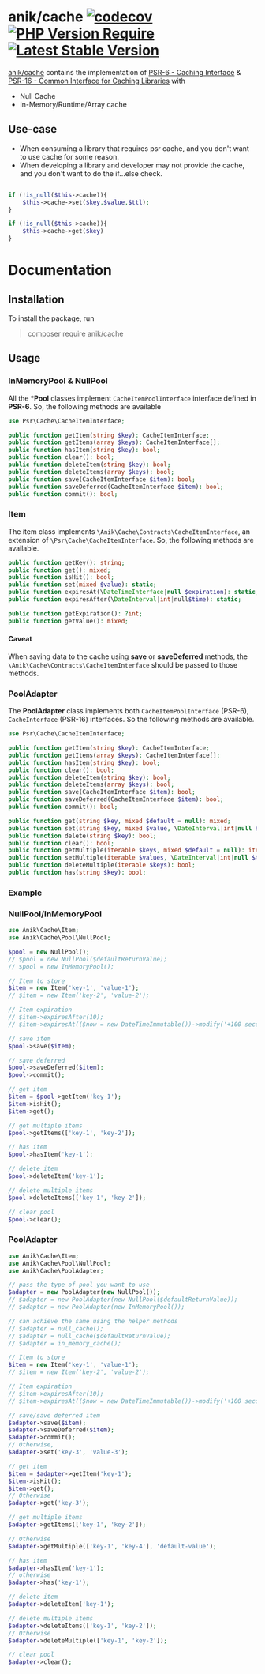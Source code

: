 anik/cache
[![codecov](https://codecov.io/gh/ssi-anik/cache/graph/badge.svg?token=OU7XRFJQYH)](https://codecov.io/gh/ssi-anik/cache)
[![PHP Version Require](http://poser.pugx.org/anik/cache/require/php)](//packagist.org/packages/anik/cache)
[![Latest Stable Version](https://poser.pugx.org/anik/cache/v)](//packagist.org/packages/anik/cache)
===

[anik/cache](https://packagist.org/packages/anik/cache) contains the implementation
of [PSR-6 - Caching Interface](https://www.php-fig.org/psr/psr-6/) & [PSR-16 - Common Interface for Caching Libraries](https://www.php-fig.org/psr/psr-16/)
with

- Null Cache
- In-Memory/Runtime/Array cache

## Use-case

- When consuming a library that requires psr cache, and you don't want to use cache for some reason.
- When developing a library and developer may not provide the cache, and you don't want to do the if...else check.

```php

if (!is_null($this->cache)){
    $this->cache->set($key,$value,$ttl);
}

if (!is_null($this->cache)){
    $this->cache->get($key)
}

```

# Documentation

## Installation

To install the package, run
> composer require anik/cache

## Usage

### InMemoryPool & NullPool

All the ***Pool** classes implement `CacheItemPoolInterface` interface defined in **PSR-6**. So, the following methods
are available

```php
use Psr\Cache\CacheItemInterface;

public function getItem(string $key): CacheItemInterface;
public function getItems(array $keys): CacheItemInterface[];
public function hasItem(string $key): bool;
public function clear(): bool;
public function deleteItem(string $key): bool;
public function deleteItems(array $keys): bool;
public function save(CacheItemInterface $item): bool;
public function saveDeferred(CacheItemInterface $item): bool;
public function commit(): bool;
```

### Item

The item class implements `\Anik\Cache\Contracts\CacheItemInterface`, an extension of `\Psr\Cache\CacheItemInterface`.
So, the following methods are available.

```php
public function getKey(): string;
public function get(): mixed;
public function isHit(): bool;
public function set(mixed $value): static;
public function expiresAt(\DateTimeInterface|null $expiration): static;
public function expiresAfter(\DateInterval|int|null$time): static;

public function getExpiration(): ?int;
public function getValue(): mixed;
```

#### Caveat

When saving data to the cache using **save** or **saveDeferred** methods, the `\Anik\Cache\Contracts\CacheItemInterface`
should be passed to those methods.

### PoolAdapter

The **PoolAdapter** class implements both `CacheItemPoolInterface` (PSR-6), `CacheInterface` (PSR-16) interfaces. So the
following methods are available.

```php
use Psr\Cache\CacheItemInterface;

public function getItem(string $key): CacheItemInterface;
public function getItems(array $keys): CacheItemInterface[];
public function hasItem(string $key): bool;
public function clear(): bool;
public function deleteItem(string $key): bool;
public function deleteItems(array $keys): bool;
public function save(CacheItemInterface $item): bool;
public function saveDeferred(CacheItemInterface $item): bool;
public function commit(): bool;

public function get(string $key, mixed $default = null): mixed;
public function set(string $key, mixed $value, \DateInterval|int|null $ttl = null): bool;
public function delete(string $key): bool;
public function clear(): bool;
public function getMultiple(iterable $keys, mixed $default = null): iterable;
public function setMultiple(iterable $values, \DateInterval|int|null $ttl = null): bool;
public function deleteMultiple(iterable $keys): bool;
public function has(string $key): bool;
```

### Example

### NullPool/InMemoryPool

```php
use Anik\Cache\Item;
use Anik\Cache\Pool\NullPool;

$pool = new NullPool();
// $pool = new NullPool($defaultReturnValue);
// $pool = new InMemoryPool();

// Item to store
$item = new Item('key-1', 'value-1');
// $item = new Item('key-2', 'value-2');

// Item expiration
// $item->expiresAfter(10);
// $item->expiresAt(($now = new DateTimeImmutable())->modify('+100 seconds'))

// save item
$pool->save($item);

// save deferred
$pool->saveDeferred($item);
$pool->commit();

// get item
$item = $pool->getItem('key-1');
$item->isHit();
$item->get();

// get multiple items
$pool->getItems(['key-1', 'key-2']);

// has item
$pool->hasItem('key-1');

// delete item
$pool->deleteItem('key-1');

// delete multiple items
$pool->deleteItems(['key-1', 'key-2']);

// clear pool
$pool->clear();
```

### PoolAdapter

```php
use Anik\Cache\Item;
use Anik\Cache\Pool\NullPool;
use Anik\Cache\PoolAdapter;

// pass the type of pool you want to use
$adapter = new PoolAdapter(new NullPool());
// $adapter = new PoolAdapter(new NullPool($defaultReturnValue));
// $adapter = new PoolAdapter(new InMemoryPool());

// can achieve the same using the helper methods
// $adapter = null_cache();
// $adapter = null_cache($defaultReturnValue);
// $adapter = in_memory_cache();

// Item to store
$item = new Item('key-1', 'value-1');
// $item = new Item('key-2', 'value-2');

// Item expiration
// $item->expiresAfter(10);
// $item->expiresAt(($now = new DateTimeImmutable())->modify('+100 seconds'))

// save/save deferred item
$adapter->save($item);
$adapter->saveDeferred($item);
$adapter->commit();
// Otherwise,
$adapter->set('key-3', 'value-3');

// get item
$item = $adapter->getItem('key-1');
$item->isHit();
$item->get();
// Otherwise
$adapter->get('key-3');

// get multiple items
$adapter->getItems(['key-1', 'key-2']);

// Otherwise
$adapter->getMultiple(['key-1', 'key-4'], 'default-value');

// has item
$adapter->hasItem('key-1');
// otherwise
$adapter->has('key-1');

// delete item
$adapter->deleteItem('key-1');

// delete multiple items
$adapter->deleteItems(['key-1', 'key-2']);
// Otherwise
$adapter->deleteMultiple(['key-1', 'key-2']);

// clear pool
$adapter->clear();
```
